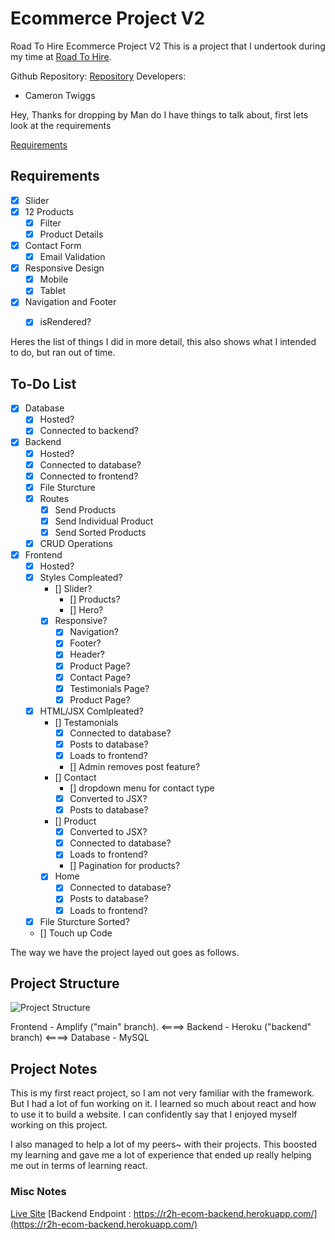 # Ecommerce Project V2

Road To Hire Ecommerce Project V2
This is a project that I undertook during my time at [Road To Hire](https://www.roadtohire.com/).

Github Repository: [Repository](https://www.github.com/CameronTwiggs/ecom)
Developers:

- Cameron Twiggs

Hey, Thanks for dropping by
Man do I have things to talk about, first lets look at the requirements


[Requirements](https://docs.google.com/document/d/1gn379SFus5m6CNGQmv_1p9QgfoP5HGbQHTvP1sJFUes/edit)

## Requirements
- [x] Slider
- [x] 12 Products
    - [x] Filter
    - [x] Product Details
- [x] Contact Form
    - [x] Email Validation
- [x] Responsive Design
    - [x] Mobile
    - [x] Tablet
- [x] Navigation and Footer
    - [x] isRendered?


Heres the list of things I did in more detail, this also shows what I intended to do, but ran out of time.


## To-Do List

- [x] Database
  - [x] Hosted?
  - [x] Connected to backend?
- [x] Backend
  - [x] Hosted?
  - [x] Connected to database?
  - [x] Connected to frontend?
  - [x] File Sturcture
  - [x] Routes
    - [x] Send Products
    - [x] Send Individual Product
    - [x] Send Sorted Products
  - [x] CRUD Operations
- [x] Frontend
  - [x] Hosted?
  - [x] Styles Compleated?
    - [] Slider?
      - [] Products?
      - [] Hero?
    - [x] Responsive?
        - [x] Navigation?
        - [x] Footer?
        - [x] Header?
        - [x] Product Page?
        - [x] Contact Page?
        - [x] Testimonials Page?
        - [x] Product Page?
  - [x] HTML/JSX Comlpleated?
    - [] Testamonials
        - [x] Connected to database?
        - [x] Posts to database?
        - [x] Loads to frontend?
        - [] Admin removes post feature?
    - [] Contact
        - [] dropdown menu for contact type
        - [x] Converted to JSX?
        - [x] Posts to database?
    - [] Product
        - [x] Converted to JSX?
        - [x] Connected to database?
        - [x] Loads to frontend?
        - [] Pagination for products?
    - [x] Home
        - [x] Connected to database?
        - [x] Posts to database?
        - [x] Loads to frontend?
  - [x] File Sturcture Sorted?
  - [] Touch up Code



The way we have the project layed out goes as follows.

## Project Structure

![Project Structure](https://zellwk.com/images/2019/frontend-vs-backend/server.png)

Frontend - Amplify ("main" branch). <====> Backend - Heroku ("backend" branch) <====> Database - MySQL 


## Project Notes

This is my first react project, so I am not very familiar with the framework. But I had a lot of fun working on it.
I learned so much about react and how to use it to build a website. I can confidently say that I enjoyed myself working on this project.

I also managed to help a lot of my peers~ with their projects. This boosted my learning and gave me a lot of experience that ended up really helping me out in terms of learning react. 



### Misc Notes

[Live Site](https://main.dg98il3w3gmtx.amplifyapp.com/)
[Backend Endpoint : https://r2h-ecom-backend.herokuapp.com/](https://r2h-ecom-backend.herokuapp.com/)
